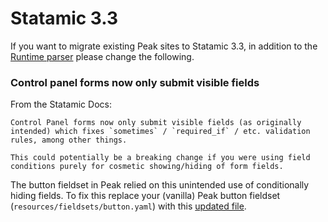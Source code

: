 # Statamic 3.3

If you want to migrate existing Peak sites to Statamic 3.3, in addition to the [Runtime parser](/getting-started/runtime-parser.html) please change the following. 

### Control panel forms now only submit visible fields

From the Statamic Docs:

```
Control Panel forms now only submit visible fields (as originally intended) which fixes `sometimes` / `required_if` / etc. validation rules, among other things.

This could potentially be a breaking change if you were using field conditions purely for cosmetic showing/hiding of form fields.
```

The button fieldset in Peak relied on this unintended use of conditionally hiding fields. To fix this replace your (vanilla) Peak button fieldset (`resources/fieldsets/button.yaml`) with this [updated file](https://github.com/studio1902/statamic-peak/blob/main/resources/fieldsets/button.yaml).
